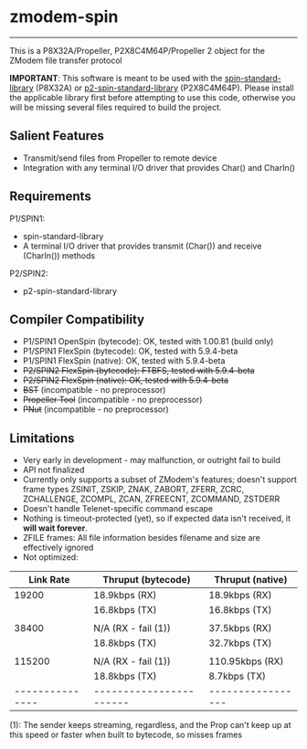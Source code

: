 # zmodem-spin
-------------

This is a P8X32A/Propeller, P2X8C4M64P/Propeller 2 object for the ZModem file transfer protocol

**IMPORTANT**: This software is meant to be used with the [spin-standard-library](https://github.com/avsa242/spin-standard-library) (P8X32A) or [p2-spin-standard-library](https://github.com/avsa242/p2-spin-standard-library) (P2X8C4M64P). Please install the applicable library first before attempting to use this code, otherwise you will be missing several files required to build the project.

## Salient Features

* Transmit/send files from Propeller to remote device
* Integration with any terminal I/O driver that provides Char() and CharIn()

## Requirements

P1/SPIN1:
* spin-standard-library
* A terminal I/O driver that provides transmit (Char()) and receive (CharIn()) methods

P2/SPIN2:
* p2-spin-standard-library

## Compiler Compatibility

* P1/SPIN1 OpenSpin (bytecode): OK, tested with 1.00.81 (build only)
* P1/SPIN1 FlexSpin (bytecode): OK, tested with 5.9.4-beta
* P1/SPIN1 FlexSpin (native): OK, tested with 5.9.4-beta
* ~~P2/SPIN2 FlexSpin (bytecode): FTBFS, tested with 5.9.4-beta~~
* ~~P2/SPIN2 FlexSpin (native): OK, tested with 5.9.4-beta~~
* ~~BST~~ (incompatible - no preprocessor)
* ~~Propeller Tool~~ (incompatible - no preprocessor)
* ~~PNut~~ (incompatible - no preprocessor)

## Limitations

* Very early in development - may malfunction, or outright fail to build
* API not finalized
* Currently only supports a subset of ZModem's features; doesn't support frame types ZSINIT, ZSKIP, ZNAK, ZABORT, ZFERR, ZCRC, ZCHALLENGE, ZCOMPL, ZCAN, ZFREECNT, ZCOMMAND, ZSTDERR
* Doesn't handle Telenet-specific command escape
* Nothing is timeout-protected (yet), so if expected data isn't received, it __will wait forever__.
* ZFILE frames: All file information besides filename and size are effectively ignored
* Not optimized:

|Link Rate	|Thruput (bytecode)	| Thruput (native)|
|---------------|-----------------------|-----------------|
| 19200		| 18.9kbps (RX)		| 18.9kbps (RX)   |
|		| 16.8kbps (TX)		| 16.8kbps (TX)	  |
|               |                       |                 |
| 38400		| N/A (RX - fail (1))	| 37.5kbps (RX)	  |
|		| 18.8kbps (TX)		| 32.7kbps (TX)	  |
|               |                       |                 |
| 115200	| N/A (RX - fail (1))	| 110.95kbps (RX) |
|		| 18.8kbps (TX)		| 8.7kbps (TX)    |
|---------------|-----------------------|-----------------|

(1): The sender keeps streaming, regardless, and the Prop can't keep up at this speed or faster when built to bytecode, so misses frames

